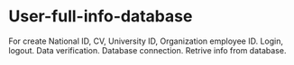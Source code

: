 # User-full-info-database
For create National ID, CV, University ID, Organization employee ID. 
Login, logout.
Data verification.
Database connection. 
Retrive info from database.
